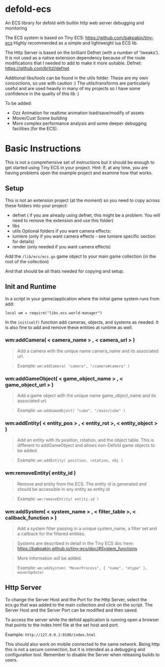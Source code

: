 # defold-ecs
An ECS library for defold with builtin http web server debugging and monitoring

The ECS system is based on Tiny ECS: https://github.com/bakpakin/tiny-ecs
Highly recommended as a simple and lightweight lua ECS lib. 

The Http Server is based on the brilliant Defnet (with a number of 'tweaks'). It is not used as a native extension dependency because of the route modifications that I needed to add to make it more suitable.
Defnet: https://github.com/britzl/defnet

Additional libs/tools can be found in the utils folder. These are my own concoctions, so use with caution :) 
The utils/transforms are particularly useful and are used heavily in many of my projects so I have some confidence in the quality of this lib :) 

To be added:
- Ozz Animation for realtime animation load/save/modify of assets
- Movie/Cust Scene building
- More complex performance analysis and some deeper debugging facilities (for the ECS).

# Basic Instructions
This is not a comprehensive set of instructions but it should be enough to get started using Tiny ECS in your project.
Hint: If, at any time, you are having problems open the example project and examine how that works.

## Setup
This is not an extension project (at the moment) so you need to copy across these folders into your project:
- defnet ( if you are already using defnet, this might be a problem. You will need to remove the extension and use this folder)
- libs
- utils
Optional folders if you want camera effects:
- lumiere (only if you want camera effects - see lumiere specific section for details)
- render (only needed if you want camera effects)

Add the ```/lib/ecs/ecs.go``` game object to your main game collection (in the root of the collection)

And that should be all thats needed for copying and setup.

## Init and Runtime

In a script in your game/application where the initial game system runs from add:

```local wm	= require("libs.ecs.world-manager")```

In the ```init(self)``` function add cameras, objects, and systems as needed. It is also fine to add and remove these entities at runtime as well. 

### **wm:addCamera( < camera_name > , < camera_url > )**

> Add a camera with the unique name camera_name and its associated url. 

> Example: ```wm:addCamera( "camera", "/camera#camera" )```

### **wm:addGameObject( < game_object_name > , < game_object_url > )**

> Add a game object with the unique name game_object_name and its associated url. 

> Example: ```wm:addGameObject( "cube", "/main/cube" )```

### **wm:addEntity( < entity_pos > , < entity_rot >, < entity_object > )**

> Add an entity with its position, rotation, and the object table. This is different to addGameObject and allows non-Defold game objects to be added.

> Example: ```wm:addEntity( position, rotation, obj )```

### **wm:removeEntity( entity_id )**

> Remove and entity from the ECS. The entity id is generated and should be accessible in any entity as entity.id  

> Example: ```wm:removeEntity( entity.id )```

### **wm:addSystem( < system_name > , < filter_table >, < callback_function > )**

> Add a system filter passing in a unique system_name, a filter set and a callback for the filtered entities. 

> Systems are described in detail in the Tiny ECS doc here: <https://bakpakin.github.io/tiny-ecs/doc/#System_functions>

> More information will be added.

> Example: ```wm:addSystem( "MoverProcess", { "name", "etype" }, moverUpdate)```


## Http Server

To change the Server Host and the Port for the Http Server, select the ecs.go that was added to the main collection and click on the script.
The Server Host and the Server Port can be modified and then saved. 

To access the server while the defold application is running open a browser that points to the index.html file at the set host and port. 

Example: ```http://127.0.0.1:9190/index.html```

This should also work on mobile connected to the same network. Being http this is not a secure connection, but it is intended as a debugging and configuration tool. Remember to disable the Server when releasing builds to users.

